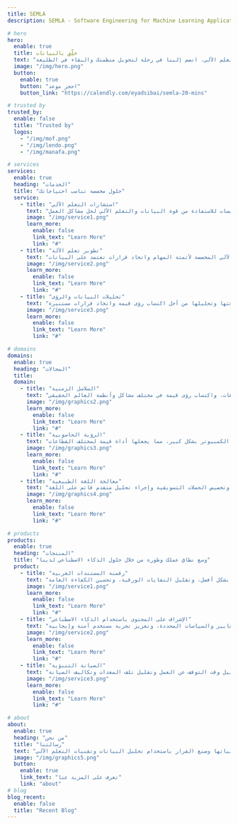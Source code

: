```yaml
---
title: SEMLA
description: SEMLA - Software Engineering for Machine Learning Applications

# hero
hero:
  enable: true
  title: حلِّق بالبيانات
  text: "نحن نسعى جاهدين للارتقاء بعملك من خلال قوة البيانات والتعلم الآلي. انضم إلينا في رحلة لتحويل منظمتك والبقاء في الطليعة"
  image: "/img/hero.png"
  button:
    enable: true
    button: "احجز موعد"
    button_link: "https://calendly.com/eyadsibai/semla-20-mins"

# trusted by
trusted_by:
  enable: false
  title: "Trusted by"
  logos:
    - "/img/mof.png"
    - "/img/lendo.png"
    - "/img/manafa.png"

# services
services:
  enable: true
  heading: "الخدمات"
  title: "حلول مخصصة تناسب احتياجاتك"
  service:
    - title: "استشارات التعلم الآلي"
      text: "نحن نقدم نصائح وإرشادات الخبراء للمؤسسات للاستفادة من قوة البيانات والتعلم الآلي لحل مشاكل العمل"
      image: "/img/service1.png"
      learn_more:
        enable: false
        link_text: "Learn More"
        link: "#"
    - title: "تطوير تعلم الآلة"
      text: "نحن نصمم ونبني وننشر نماذج وحلول التعلم الآلي المخصصة لأتمتة المهام واتخاذ قرارات تعتمد على البيانات"
      image: "/img/service2.png"
      learn_more:
        enable: false
        link_text: "Learn More"
        link: "#"
    - title: "تحليلات البيانات والرؤى"
      text: "نحن نساعدك في عملية جمع البيانات ومعالجتها وتحليلها من أجل اكتساب رؤى قيمة واتخاذ قرارات مستنيرة"
      image: "/img/service3.png"
      learn_more:
        enable: false
        link_text: "Learn More"
        link: "#"

# domains
domains:
  enable: true
  heading: "المجالات"
  title:
  domain:
    - title: "السلاسل الزمنية"
      text: "نطبق تقنيات التعلم الآلي على البيانات التي يتم جمعها بمرور الوقت أو بناءً على الأحداث، مثل أسعار الأسهم وقراءات درجة الحرارة والمشتريات التي قام بها العملاء أو نقرات موقع الويب وحتى البيانات المرتبة في تنسيق جدول ، مما يجعل من الممكن عمل تنبؤات وتحديد الأنماط و الاتجاهات، واكتساب رؤى قيمة في مختلف مشاكل وأنظمة العالم الحقيقي"
      image: "/img/graphics2.png"
      learn_more:
        enable: false
        link_text: "Learn More"
        link: "#"
    - title: "الرؤية الحاسوبية"
      text: "نقوم بتحليل وتفسير ونمذجة البيانات المرئية مثل الصور ومقاطع الفيديو لأداء مهام مثل التعرف على الأشياء وتصنيف الصور واكتشاف الكائنات والتجزئة الدلالية وغيرها. مع التقدم في التعلم العميق والشبكات العصبية، تحسنت دقة وأداء التعلم الآلي لرؤية الكمبيوتر بشكل كبير، مما يجعلها أداة قيمة لمختلف القطاعات"
      image: "/img/graphics3.png"
      learn_more:
        enable: false
        link_text: "Learn More"
        link: "#"
    - title: "معالجة اللغة الطبيعية"
      text: "يتمتع فريقنا بخبرة في تطوير نماذج التعلم العميق لمجموعة واسعة من تطبيقات البرمجة اللغوية العصبية، بما في ذلك التعرف على الكلام، وتصنيف النص ، وتحليل المشاعر، والتعرف على الكيانات المسماة، وإنشاء النص، وأنظمة الحوار، وأنظمة الإجابة على الأسئلة. بفضل خبرتنا في المجال، يمكن للشركات تحسين مشاركة العملاء وأتمتة دعم العملاء وتخصيص الحملات التسويقية وإجراء تحليل متقدم قائم على اللغة"
      image: "/img/graphics4.png"
      learn_more:
        enable: false
        link_text: "Learn More"
        link: "#"

# products
products:
  enable: true
  heading: "المنتجات"
  title: "وسع نطاق عملك وطوره من خلال حلول الذكاء الاصطناعي لدينا"
  product:
    - title: "رقمنة المستندات العربية"
      text: "استخدام تقنية التعرف الضوئي على الحروف لاستخراج النص من الصور وتحويله إلى تنسيق نصي قابل للتحرير. يمكن أن يساعد هذا المنظمات على إدارة معلوماتها بشكل أفضل، وتقليل النفايات الورقية، وتحسين الكفاءة العامة"
      image: "/img/service1.png"
      learn_more:
        enable: false
        link_text: "Learn More"
        link: "#"
    - title: "الإشراف على المحتوى باستخدام الذكاء الاصطناعي"
      text: "مراجعة النصوص أو الصور أو مقاطع الفيديو وتصفيتها تلقائيًا للتأكد من توافقها مع المعايير والسياسات المحددة، وتعزيز تجربة مستخدم آمنة وإيجابية"
      image: "/img/service2.png"
      learn_more:
        enable: false
        link_text: "Learn More"
        link: "#"
    - title: "الصيانة التنبؤية"
      text: "توقع متى من المحتمل أن تتعطل المعدات أو الآلات وقم بجدولة مهام الصيانة قبل حدوث تلك الأعطال. الهدف من الصيانة التنبؤية هو تقليل وقت التوقف عن العمل وتقليل تلف المعدات وتكاليف الصيانة"
      image: "/img/service3.png"
      learn_more:
        enable: false
        link_text: "Learn More"
        link: "#"

# about
about:
  enable: true
  heading: "من نحن"
  title: "رسالتنا"
  text: "لمساعدة الشركات على الارتقاء بعملياتها وصنع القرار باستخدام تحليل البيانات وتقنيات التعلم الآلي"
  image: "/img/graphics5.png"
  button:
    enable: true
    link_text: "تعرف على المزيد عنا"
    link: "about"
# blog
blog_recent:
  enable: false
  title: "Recent Blog"
---
```

